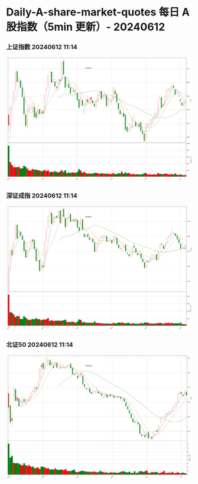 
# Daily-A-share-market-quotes 每日 A 股指数（5min 更新）- 20240612

### 上证指数 20240612 11:14
![](./fig/2024/6/20240612-sh000001.png)

### 深证成指 20240612 11:14
![](./fig/2024/6/20240612-sz399001.png)

### 北证50 20240612 11:14
![](./fig/2024/6/20240612-bj899050.png)
